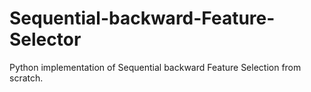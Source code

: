 # Sequential-backward-Feature-Selector
Python implementation of Sequential backward Feature Selection from scratch.
